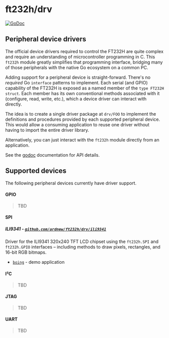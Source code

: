 [docimg]:https://godoc.org/github.com/ardnew/ft232h/drv?status.svg
[docurl]:https://godoc.org/github.com/ardnew/ft232h/drv

# ft232h/drv

[![GoDoc][docimg]][docurl]

## Peripheral device drivers
The official device drivers required to control the FT232H are quite complex and require an understanding of microcontroller programming in C. This `ft232h` module greatly simplifies that programming interface, bridging many of those peripherals with the native Go ecosystem on a common PC.

Adding support for a peripheral device is straight-forward. There's no _required_ Go `interface` patterns to implement. Each serial (and GPIO) capability of the FT232H is exposed as a named member of the `type FT232H struct`. Each member has its own conventional methods associated with it (configure, read, write, etc.), which a device driver can interact with directly.

The idea is to create a single driver package at `drv/FOO` to implement the definitions and procedures provided by each supported peripheral device. This would allow a consuming application to reuse one driver without having to import the entire driver library.

Alternatively, you can just interact with the `ft232h` module directly from an application.

See the [godoc][docurl] documentation for API details.

## Supported devices
The following peripheral devices currently have driver support.

#### GPIO
> TBD

#### SPI
##### ILI9341 - [`github.com/ardnew/ft232h/drv/ili9341`](ili9341)
Driver for the ILI9341 320x240 TFT LCD chipset using the `ft232h.SPI` and `ft232h.GPIO` interfaces – including methods to draw pixels, rectangles, and 16-bit RGB bitmaps.

- [`boing`](../examples/spi/ili9341/boing) - demo application

#### I²C
> TBD

#### JTAG
> TBD

#### UART
> TBD
